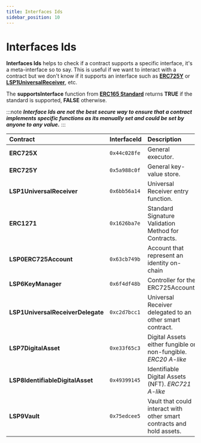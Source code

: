 ```yaml
---
title: Interfaces Ids
sidebar_position: 10
---
```


# Interfaces Ids

**Interfaces Ids** helps to check if a contract supports a specific interface, it's a meta-interface so to say. This is useful if we want to interact with a contract but we don't know if it supports an interface such as **[ERC725Y](https://github.com/ethereum/EIPs/blob/master/EIPS/eip-725.md#erc725y)** or **[LSP1UniversalReceiver](https://github.com/lukso-network/LIPs/blob/main/LSPs/LSP-1-UniversalReceiver.md)**, etc.

The **supportsInterface** function from **[ERC165 Standard](https://eips.ethereum.org/EIPS/eip-165)** returns **TRUE** if the standard is supported, **FALSE** otherwise.

:::note
**_Interface Ids are not the best secure way to ensure that a contract implements specific functions as its manually set and could be set by anyone to any value._**
:::

| Contract                          | InterfaceId  | Description                                                                                          |
| :-------------------------------- | :----------- | :-------------------------------------------------------------------- |
| **ERC725X**                       | `0x44c028fe` | General executor.                                                     |
| **ERC725Y**                       | `0x5a988c0f` | General key-value store.                                              |
| **LSP1UniversalReceiver**         | `0x6bb56a14` | Universal Receiver entry function.                                    |
| **ERC1271**                       | `0x1626ba7e` | Standard Signature Validation Method for Contracts.                   |
| **LSP0ERC725Account**             | `0x63cb749b` | Account that represent an identity on-chain                           |
| **LSP6KeyManager**                | `0x6f4df48b` | Controller for the ERC725Account.                                     |
| **LSP1UniversalReceiverDelegate** | `0xc2d7bcc1` | Universal Receiver delegated to an other smart contract.              |
| **LSP7DigitalAsset**              | `0xe33f65c3` | Digital Assets either fungible or non-fungible. _ERC20 A-like_        |
| **LSP8IdentifiableDigitalAsset**  | `0x49399145` | Identifiable Digital Assets (NFT). _ERC721 A-like_                    |
| **LSP9Vault**                     | `0x75edcee5` | Vault that could interact with other smart contracts and hold assets. |

